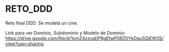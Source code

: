 # RETO_DDD
Reto final DDD. Se modela un cine.

Link para ver Dominio, Subdominio y Modelo de Dominio: https://drive.google.com/file/d/1omZ4zzvaDP8gEtwP0RZ0YkDqu3QiEW3S/view?usp=sharing

